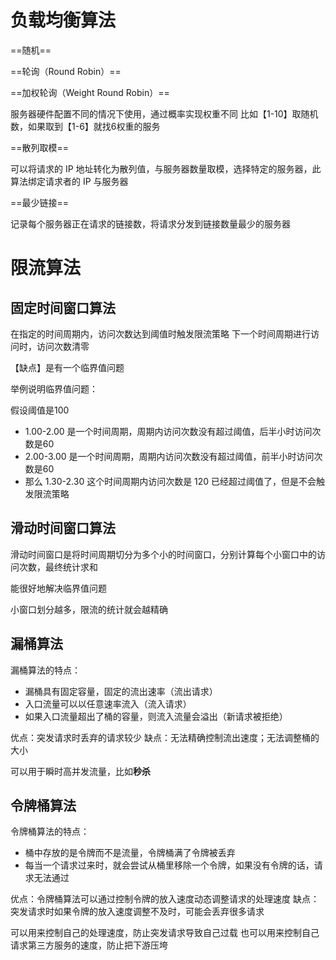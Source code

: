 # 负载均衡算法

==随机==

==轮询（Round Robin）==

==加权轮询（Weight Round Robin）==

服务器硬件配置不同的情况下使用，通过概率实现权重不同
比如【1-10】取随机数，如果取到【1-6】就找6权重的服务

==散列取模==

可以将请求的 IP 地址转化为散列值，与服务器数量取模，选择特定的服务器，此算法绑定请求者的 IP 与服务器

==最少链接==

记录每个服务器正在请求的链接数，将请求分发到链接数量最少的服务器

# 限流算法

## 固定时间窗口算法

在指定的时间周期内，访问次数达到阈值时触发限流策略
下一个时间周期进行访问时，访问次数清零

【缺点】是有一个临界值问题

举例说明临界值问题：

假设阈值是100

- 1.00-2.00 是一个时间周期，周期内访问次数没有超过阈值，后半小时访问次数是60
- 2.00-3.00 是一个时间周期，周期内访问次数没有超过阈值，前半小时访问次数是60
- 那么 1.30-2.30 这个时间周期内访问次数是 120 已经超过阈值了，但是不会触发限流策略

## 滑动时间窗口算法

滑动时间窗口是将时间周期切分为多个小的时间窗口，分别计算每个小窗口中的访问次数，最终统计求和

能很好地解决临界值问题

小窗口划分越多，限流的统计就会越精确

## 漏桶算法

漏桶算法的特点：

- 漏桶具有固定容量，固定的流出速率（流出请求）
- 入口流量可以以任意速率流入（流入请求）
- 如果入口流量超出了桶的容量，则流入流量会溢出（新请求被拒绝）

优点：突发请求时丢弃的请求较少
缺点：无法精确控制流出速度；无法调整桶的大小

可以用于瞬时高并发流量，比如**秒杀**

## 令牌桶算法

令牌桶算法的特点：

- 桶中存放的是令牌而不是流量，令牌桶满了令牌被丢弃
- 每当一个请求过来时，就会尝试从桶里移除一个令牌，如果没有令牌的话，请求无法通过

优点：令牌桶算法可以通过控制令牌的放入速度动态调整请求的处理速度
缺点：突发请求时如果令牌的放入速度调整不及时，可能会丢弃很多请求

可以用来控制自己的处理速度，防止突发请求导致自己过载
也可以用来控制自己请求第三方服务的速度，防止把下游压垮
